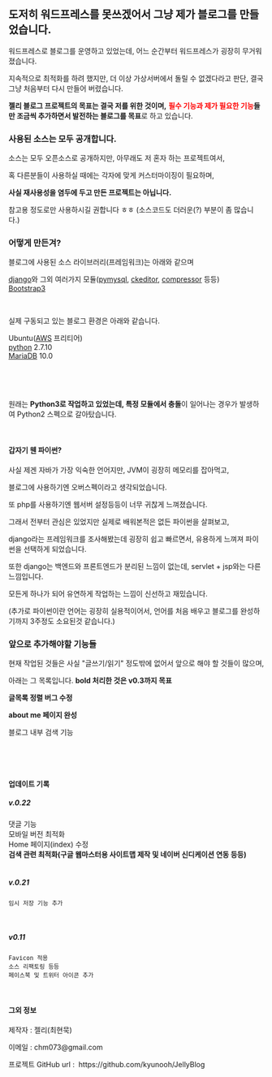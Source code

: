 <h2>도저히 워드프레스를 못쓰겠어서 그냥 제가 블로그를 만들었습니다.</h2>

<p>워드프레스로 블로그를 운영하고 있었는데, 어느 순간부터 워드프레스가 굉장히 무거워졌습니다.</p>

<p>지속적으로 최적화를 하려 했지만,&nbsp;더 이상 가상서버에서 돌릴 수 없겠다라고 판단,&nbsp;결국 그냥 처음부터 다시 만들어 버렸습니다. &nbsp;</p>

<p><strong>젤리 블로그 프로젝트의 목표는 결국 저를 위한 것이며,</strong>&nbsp;<strong><span style="color:rgb(255, 0, 0)">필수 기능과 제가 필요한 기능</span>들만 조금씩 추가하면서&nbsp;발전하는 블로그를 목표</strong>로 하고 있습니다.&nbsp;</p>

<h3>사용된 소스는 모두 공개합니다.</h3>

<p>소스는 모두&nbsp;오픈소스로 공개하지만, 아무래도 저 혼자 하는 프로젝트여서,&nbsp;</p>

<p>혹 다른분들이 사용하실 때에는 각자에 맞게 커스터마이징이 필요하며,</p>

<p><strong>사실 재사용성을 염두에 두고 만든 프로젝트는 아닙니다.</strong>&nbsp;</p>

<p>참고용 정도로만 사용하시길 권합니다 ㅎㅎ (소스코드도 더러운(?) 부분이 좀 많습니다.)</p>

<h3>어떻게 만든겨?</h3>

<p>블로그에 사용된 소스 라이브러리(프레임워크)는 아래와 같으며</p>

<p><a href="https://www.djangoproject.com/">django</a>와 그외 여러가지 모듈(<a href="http://www.pymysql.org/">pymysql</a>,&nbsp;<a href="https://github.com/django-ckeditor/django-ckeditor">ckeditor</a>,&nbsp;<a href="http://django-compressor.readthedocs.org/en/latest/">compressor</a>&nbsp;등등)<br />
<a href="http://getbootstrap.com/">Bootstrap3</a></p>

<p>&nbsp;</p>

<p>실제 구동되고 있는 블로그 환경은 아래와 같습니다.</p>

<p>Ubuntu(<a href="http://aws.amazon.com/">AWS</a>&nbsp;프리티어)<br />
<a href="http://www.python.org/">python</a>&nbsp;2.7.10<br />
<a href="https://mariadb.org/">MariaDB</a>&nbsp;10.0</p>

<p>&nbsp;</p>

<p>&nbsp;</p>

<p>원래는&nbsp;<strong>Python3로 작업하고 있었는데, 특정 모듈에서&nbsp;충돌</strong>이 일어나는 경우가 발생하여 Python2 스펙으로 갈아탔습니다.</p>


<p>&nbsp;</p>

<h4>갑자기 웬 파이썬?</h4>

<p>사실 제겐 자바가 가장 익숙한 언어지만, JVM이&nbsp;굉장히 메모리를 잡아먹고,</p>

<p>블로그에 사용하기엔 오버스펙이라고 생각되었습니다.&nbsp;</p>

<p>또 php를 사용하기엔 웹서버 설정등등이 너무 귀찮게 느껴졌습니다.</p>

<p>그래서 전부터 관심은 있었지만 실제로 배워본적은 없든&nbsp;파이썬을 살펴보고,</p>

<p>django라는 프레임워크를 조사해봤는데 굉장히 쉽고 빠르면서, 유용하게 느껴져 파이썬을 선택하게 되었습니다.</p>

<p>또한 django는&nbsp;백엔드와 프론트엔드가 분리된 느낌이 없는데, servlet + jsp와는 다른 느낌입니다.</p>

<p>모든게&nbsp;하나가 되어 유연하게 작업하는 느낌이 신선하고&nbsp;재밌습니다.</p>

<p>(추가로 파이썬이란 언어는&nbsp;굉장히 실용적이어서, 언어를 처음 배우고 블로그를 완성하기까지 3주정도 소요된것 같습니다.)</p>

<h3>앞으로 추가해야할 기능들</h3>

<p>현재 작업된 것들은 사실 &quot;글쓰기/읽기&quot; 정도밖에 없어서 앞으로 해야 할 것들이 많으며,</p>

<p>아래는 그 목록입니다.&nbsp;<strong>bold 처리한 것은 v0.3까지 목표</strong></p>

<p><strong>글목록 정렬  버그 수정</strong></p>
<p><strong>about me 페이지 완성</strong></p>

<p>블로그 내부 검색 기능</p><br />

&nbsp;</p>

<h4>업데이트 기록</h4>

<h5>v.0.22</h5>
<p>댓글 기능<br />
모바일 버전 최적화<br />
Home 페이지(index) 수정&nbsp;<br />
<strong>검색 관련 최적화(구글 웹마스터용 사이트맵 제작 및 네이버 신디케이션 연동 등등)</strong><br />
<br />

<h5>v.0.21</h5>

<p><small><tt>임시 저장 기능 추가</tt></small></p>

<p>&nbsp;</p>

<h5>v0.11</h5>

<p><small><tt>Favicon 적용&nbsp;</tt></small><br />
<small><tt>소스 리팩토링 등등</tt></small><br />
<small><tt>페이스북 및 트위터 아이콘 추가</tt></small></p>

<p>&nbsp;</p>

<h4>그외&nbsp;정보</h4>

<p>제작자 : 젤리(최현묵)</p>

<p>이메일 : chm073@gmail.com</p>

<p>프로젝트 GitHub url : &nbsp;https://github.com/kyunooh/JellyBlog</p>
